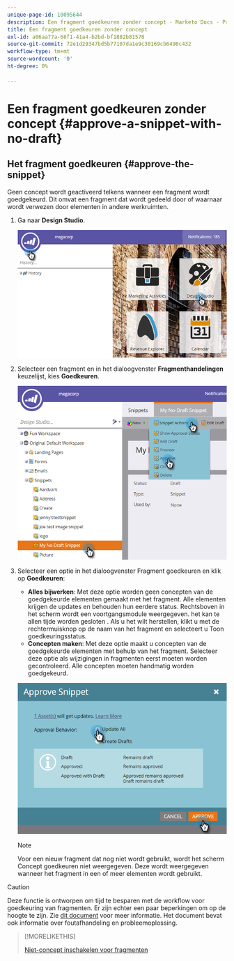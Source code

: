 ```yaml
---
unique-page-id: 10095644
description: Een fragment goedkeuren zonder concept - Marketo Docs - Productdocumentatie
title: Een fragment goedkeuren zonder concept
exl-id: a06aa77a-68f1-41a4-b2bd-bf1882b81578
source-git-commit: 72e1d29347bd5b77107da1e9c30169cb6490c432
workflow-type: tm+mt
source-wordcount: '0'
ht-degree: 0%

---
```


# Een fragment goedkeuren zonder concept {#approve-a-snippet-with-no-draft}

## Het fragment goedkeuren {#approve-the-snippet}

Geen concept wordt geactiveerd telkens wanneer een fragment wordt goedgekeurd. Dit omvat een fragment dat wordt gedeeld door of waarnaar wordt verwezen door elementen in andere werkruimten.

1. Ga naar **Design Studio**.

   ![](assets/go-to-design-studio.png)

1. Selecteer een fragment en in het dialoogvenster **Fragmenthandelingen** keuzelijst, kies **Goedkeuren**.

   ![](assets/approve-snippet.png)

1. Selecteer een optie in het dialoogvenster Fragment goedkeuren en klik op **Goedkeuren**:

   * **Alles bijwerken**: Met deze optie worden geen concepten van de goedgekeurde elementen gemaakt met het fragment. Alle elementen krijgen de updates en behouden hun eerdere status. Rechtsboven in het scherm wordt een voortgangsmodule weergegeven. het kan te allen tijde worden gesloten . Als u het wilt herstellen, klikt u met de rechtermuisknop op de naam van het fragment en selecteert u Toon goedkeuringsstatus.
   * **Concepten maken**: Met deze optie maakt u concepten van de goedgekeurde elementen met behulp van het fragment. Selecteer deze optie als wijzigingen in fragmenten eerst moeten worden gecontroleerd. Alle concepten moeten handmatig worden goedgekeurd.

   ![](assets/snippet-dialog-box.png)

   >[!NOTE]
   >
   >Voor een nieuw fragment dat nog niet wordt gebruikt, wordt het scherm Concept goedkeuren niet weergegeven. Deze wordt weergegeven wanneer het fragment in een of meer elementen wordt gebruikt.

>[!CAUTION]
>
>Deze functie is ontworpen om tijd te besparen met de workflow voor goedkeuring van fragmenten. Er zijn echter een paar beperkingen om op de hoogte te zijn. Zie [dit document](https://nation.marketo.com/docs/DOC-4415) voor meer informatie. Het document bevat ook informatie over foutafhandeling en probleemoplossing.

>[!MORELIKETHIS]
>
>[Niet-concept inschakelen voor fragmenten](/help/marketo/product-docs/administration/users-and-roles/managing-user-roles-and-permissions/enable-no-draft-for-snippets.md)

